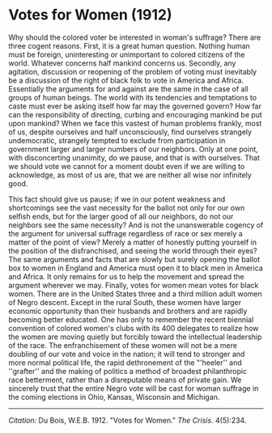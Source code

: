 <!--
title:   Votes for Women
author:  Du Bois, W.E.B.
journal: The Crisis
year:    1912
volume:  4
issue:   5
pages:   234
-->
# Votes for Women (1912)

Why should the colored voter be interested in woman's suffrage? There are three cogent reasons. First, it is a great human question. Nothing human must be foreign, uninteresting or unimportant to colored citizens of the world. Whatever concerns half mankind concerns us. Secondly, any agitation, discussion or reopening of the problem of voting must inevitably be a discussion of the right of black folk to vote in America and Africa. Essentially the arguments for and against are the same in the case of all groups of human beings. The world with its tendencies and temptations to caste must ever be asking itself how far may the governed govern? How far can the responsibility of directing, curbing and encouraging mankind be put upon mankind? When we face this vastest of human problems frankly, most of us, despite ourselves and half unconsciously, find ourselves strangely undemocratic, strangely tempted to exclude from participation in government larger and larger numbers of our neighbors. Only at one point, with disconcerting unanimity, do we pause, and that is with ourselves. That we should vote we cannot for a moment doubt even if we are willing to acknowledge, as most of us are, that we are neither all wise nor infinitely good.

This fact should give us pause; if we in our potent weakness and shortcomings see the vast necessity for the ballot not only for our own selfish ends, but for the larger good of all our neighbors, do not our neighbors see the same necessity? And is not the unanswerable cogency of the argument for universal suffrage regardless of race or sex merely a matter of the point of view? Merely a matter of honestly putting yourself in the position of the disfranchised, and seeing the world through their eyes? The same arguments and facts that are slowly but surely opening the ballot box to women in England and America must open it to black men in America and Africa. It only remains for us to help the movement and spread the argument wherever we may. Finally, votes for women mean votes for black women. There are in the United States three and a third million adult women of Negro descent. Except in the rural South, these women have larger economic opportunity than their husbands and brothers and are rapidly becoming better educated. One has only to remember the recent biennial convention of colored women's clubs with its 400 delegates to realize how the women are moving quietly but forcibly toward the intellectual leadership of the race. The enfranchisement of these women will not be a mere doubling of our vote and voice in the nation; it will tend to stronger and more normal political life, the rapid dethronement of the "'heeler'' and ''grafter'' and the making of politics a method of broadest philanthropic race betterment, rather than a disreputable means of private gain. We sincerely trust that the entire Negro vote will be cast for woman suffrage in the coming elections in Ohio, Kansas, Wisconsin and Michigan.


_________________
*Citation:* Du Bois, W.E.B. 1912. "Votes for Women." *The Crisis*. 4(5):234.
